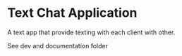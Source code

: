 # Text Chat Application
A text app that provide texting with each client with other.

See dev and documentation folder